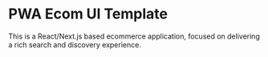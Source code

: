 # PWA Ecom UI Template

This is a React/Next.js based ecommerce application, focused on delivering a rich search and discovery experience.

